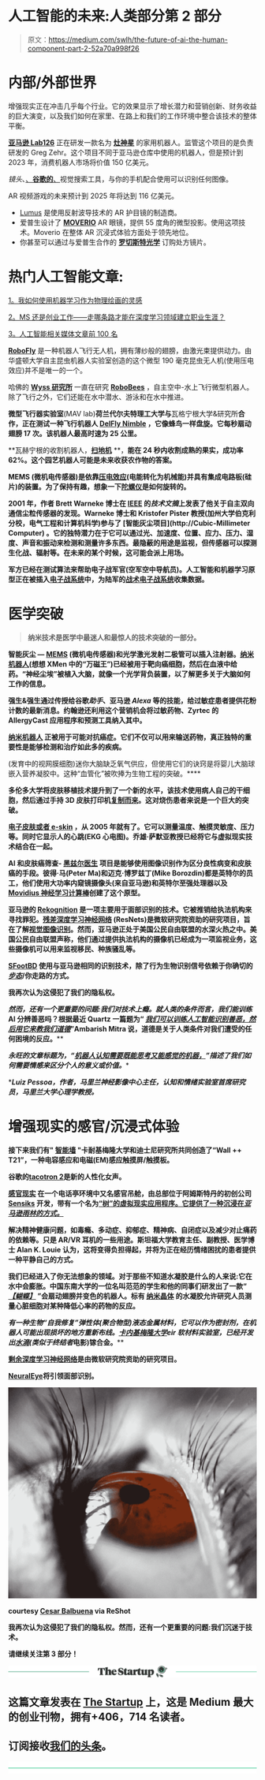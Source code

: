 # 人工智能的未来:人类部分第 2 部分

> 原文：<https://medium.com/swlh/the-future-of-ai-the-human-component-part-2-52a70a998f26>

# 内部/外部世界

增强现实正在冲击几乎每个行业。它的效果显示了增长潜力和营销创新、财务收益的巨大演变，以及我们如何在家里、在路上和我们的工作环境中整合该技术的整体平衡。

[**亚马逊 Lab126**](https://gopro.com/help/articles/Question_Answer/What-is-Linear-Field-Of-View-FOV) 正在研发一款名为 [**灶神星**](https://www.geekwire.com/2018/amazon-reportedly-working-home-robots-top-secret-vesta-project/) 的家用机器人。监管这个项目的是负责研发的 Greg Zehr。这个项目不同于亚马逊仓库中使用的机器人，但是预计到 2023 年，消费机器人市场将价值 150 亿美元。

*镜头*、[、**谷歌的**、](https://www.theverge.com/2018/5/8/17320672/google-lens-update-new-camera-features-pixel-2-google-io-2018)视觉搜索工具，与你的手机配合使用可以识别任何图像。

AR 视频游戏的未来预计到 2025 年将达到 116 亿美元。

*   [Lumus](https://lumusvision.com/) 是使用反射波导技术的 AR 护目镜的制造商。
*   爱普生设计了 [**MOVERIO**](https://epson.com/moverio-augmented-reality) AR 眼镜，提供 55 度角的微型投影。使用这项技术。Moverio 在整体 AR 沉浸式体验方面处于领先地位。
*   你甚至可以通过与爱普生合作的 [**罗切斯特光学**](https://rochesteroptical.com/epson/) 订购处方镜片。

# 热门人工智能文章:

[1。我如何使用机器学习作为物理绘画的灵感](https://becominghuman.ai/digital-processes-inspiring-analog-paintings-a358eb7801a0)

[2。MS 还是创业工作——走哪条路才能在深度学习领域建立职业生涯？](https://becominghuman.ai/ms-or-startup-job-which-way-to-go-to-build-a-career-in-deep-learning-2d62a5b10f9e)

[3。人工智能相关媒体文章前 100 名](https://becominghuman.ai/top-100-medium-com-c2695ab3270c)

[**RoboFly**](https://www.washington.edu/news/2018/05/15/robofly/) 是一种机器人飞行无人机，拥有薄纱般的翅膀，由激光束提供动力。由华盛顿大学自主昆虫机器人实验室创造的这个微型 190 毫克昆虫无人机(使用压电效应)并不是唯一的一个。

哈佛的 [**Wyss 研究所**](http://robotics.sciencemag.org/content/2/11/eaao5619) 一直在研究 [**RoboBees**](https://wyss.harvard.edu/technology/autonomous-flying-microrobots-robobees/) ，自主空中-水上飞行微型机器人。除了飞行之外，它们还能在水中潜水、游泳和在水中推进。

**微型飞行器实验室**(MAV lab)**荷兰代尔夫特理工大学与**瓦格宁根大学&研究所**合作，正在测试一种飞行机器人 [**DelFly Nimble**](https://www.tudelft.nl/en/2018/tu-delft/novel-flying-robot-mimics-rapid-insect-flight/) ，它像蜂鸟一样盘旋。它每秒扇动翅膀 17 次。该机器人最高时速为 25 公里。**

**瓦赫宁根的收割机器人，[**扫地机**](http://www.sweeper-robot.eu/11-news/48-sweeper-demonstrated-its-harvesting-robot-for-the-first-time) **，**能在 24 秒内收割成熟的果实，成功率 62%。这个园艺机器人可能是未来收获农作物的答案。**

****MEMS** (微机电传感器)是依靠[压电效应](https://www.newswise.com/doescience/?article_id=583451&returnurl=aHR0cHM6Ly93d3cubmV3c3dpc2UuY29tL2FydGljbGVzL2xpc3Q=)(电能转化为机械能)并具有集成电路板(硅片)的装置。为了保持有趣，想象一下[陀螺仪](https://learn.sparkfun.com/tutorials/gyroscope/all)是如何旋转的。**

**2001 年，作者 Brett Warneke 博士在 [IEEE](https://ieeexplore.ieee.org/document/906552/authors#authors) 的*技术文摘*上发表了他关于自主双向通信尘粒传感器的发现。Warneke 博士和 Kristofer Pister 教授(加州大学伯克利分校，电气工程和计算机科学)参与了 [**智能灰尘项目**](http://Cubic-Millimeter Computer) **。它的独特潜力在于它可以通过光、加速度、位置、应力、压力、湿度、声音和振动来检测和测量许多东西。最隐蔽的用途是监视，但传感器可以探测生化战、辐射等。在未来的某个时候，这可能会派上用场。****

**军方已经在测试算法来帮助电子战军官(空军空中导航员)。人工智能和机器学习原型正在被插入[电子战系统](https://www.army.mil/article/215226/army_integrates_artificial_intelligence_and_machine_learning_for_electronic_warfare)中，为陆军的[战术电子战系统](https://www.c4isrnet.com/electronic-warfare/2018/12/20/new-army-ai-is-cutting-through-data-choked-battlefields/)收集数据。**

# **医学突破**

> **纳米技术是医学中最迷人和最惊人的技术突破的一部分。**

****智能灰尘** — [MEMS](https://link.springer.com/chapter/10.1007/978-0-387-76540-2_20) (微机电传感器)和光学激光发射二极管可以插入注射器。[纳米机器人](https://www.sciencedaily.com/releases/2016/08/160815134945.htm)(想想 XMen 中的“万磁王”)已经被用于靶向癌细胞，然后在血液中给药。“神经尘埃”被植入大脑，就像一个光学背负装置，以了解更多关于大脑如何工作的信息。**

**强生&强生通过传授给谷歌*助手*、亚马逊 *Alexa* 等的技能，给过敏症患者提供花粉计数的最新消息。约翰逊还利用这个营销机会将过敏药物、Zyrtec 的 AllergyCast 应用程序和预测工具纳入其中。**

**[**纳米机器人**](https://www.nbcnews.com/mach/science/these-tiny-robots-could-be-disease-fighting-machines-inside-body-ncna861451) 正被用于可能对抗癌症。它们不仅可以用来输送药物，真正独特的重要性是能够检测和治疗如此多的疾病。**

**[](https://singularityhub.com/2018/04/18/mini-brains-just-grew-their-own-blood-vessels-heres-why-thats-great-news/#sm.0009e91iz18e3dq6stw2by0bvojmu)**(发育中的视网膜细胞)迷你大脑缺乏氧气供应，但使用它们的诀窍是将婴儿大脑球嵌入营养凝胶中。这种“血管化”被吹捧为生物工程的突破。****

****多伦多大学将皮肤移植技术提升到了一个新的水平，该技术使用病人自己的干细胞，然后通过手持 3D 皮肤打印机[复制而来](https://www.google.com/amp/s/www.engadget.com/amp/2018/05/07/handheld-skin-printer-could-help-heal-burn-victims/)。这对烧伤患者来说是一个巨大的突破。****

****[**电子皮肤或者 e-skin**](https://steemit.com/steemstem/@samminator/unleashing-the-electronic-skin-that-can-control-objects-virtually) ，从 2005 年就有了。它可以测量温度、触摸灵敏度、压力等。同时它显示人的心跳(EKG 心电图)。乔雄·萨默亚教授已经将它与虚拟现实技术结合在一起。****

****AI 和皮肤癌筛查- [**黑兹尔医生**](http://www.doctorhazel.com) 项目是能够使用图像识别作为区分良性病变和皮肤癌的手段。彼得·马(Peter Ma)和迈克·博罗兹丁(Mike Borozdin)都是英特尔的员工，他们使用大功率内窥镜摄像头(来自亚马逊)和英特尔至强处理器以及 [Movidius 神经学习计算棒](https://developer.movidius.com)创建了这个原型。****

****亚马逊的 [**Rekognition**](https://www.nytimes.com/2018/05/22/technology/amazon-facial-recognition.html) 是一项主要用于面部识别的技术。它被推销给执法机构来寻找罪犯。[残差深度学习神经网络](https://blog.init.ai/residual-neural-networks-are-an-exciting-area-of-deep-learning-research-acf14f4912e9) (ResNets)是微软研究院资助的研究项目，旨在了解[视觉图像识别](https://blog.waya.ai/deep-residual-learning-9610bb62c355)。然而，亚马逊正处于美国公民自由联盟的水深火热之中。美国公民自由联盟声称，他们通过提供执法机构的摄像机已经成为一项监视业务，这些摄像机可以用来监视移民、种族骚乱等。****

****[**SFootBD**](http://www.manchester.ac.uk/discover/news/ai-footstep-recognition-system-could-be-used-for-airport-security/) 使用与亚马逊相同的识别技术，除了行为生物识别信号依赖于你确切的[*步态*](https://newatlas.com/gait-recognition-system/54782/)/你走路的方式。****

****我再次认为这侵犯了我们的隐私权。****

****然而，还有一个更重要的问题:我们对技术上瘾。就人类的条件而言，我们*能训练* AI 分辨善恶吗？根据最近 **Quartz** 一篇题为“ [*我们可以训练人工智能识别善恶，然后用它来教我们道德*](https://qz.com/1244055/we-can-train-ai-to-identify-good-and-evil-and-then-use-it-to-teach-us-morality/)”Ambarish Mitra 说，道德是关于人类条件对我们遭受的任何困境的反应。****

******永旺的**文章标题为，*“[机器人认知需要既能思考又能感觉的机器，](https://aeon.co/ideas/robot-cognition-requires-machines-that-both-think-and-feel)”描述了我们如何需要情感来区分个人的意义或价值。****

******Luiz Pessoa，作者，马里兰神经影像中心主任，认知和情绪实验室首席研究员，马里兰大学心理学教授。*****

# ****增强现实的感官/沉浸式体验****

****接下来我们有" [**智能墙**](http://www.cs.cmu.edu/) "卡耐基梅隆大学和迪士尼研究所共同创造了“**Wall ++ T21”，一种电容感应和电磁(EM)感应触摸屏/触摸板。******

******谷歌的**[**tacotron 2**](https://www.leyton.com/blog/?p=2440-revolutionary-breakthrough-synthesised-yet-human-like-voice)**是新的人性化女声。******

****[**感官现实**](https://www.digitalbodies.net/) 在一个电话亭环境中又名感官吊舱，由总部位于阿姆斯特丹的初创公司 [**Sensiks**](http://www.sensiks.com/) 开发，带有一个名为[“树”的虚拟现实应用程序。它提供了一种沉浸在*亚马逊雨林的方式。*](https://www.treeofficial.com/)****

****解决精神健康问题，如毒瘾、多动症、抑郁症、精神病、自闭症以及减少对止痛药的依赖等。只是 AR/VR 耳机的一些用途。斯坦福大学教育主任、副教授、医学博士 Alan K. Louie 认为，这将变得负担得起，并将为正在经历情绪困扰的患者提供一种平静自己的方式。****

****我们已经进入了你无法想象的领域。对于那些不知道水凝胶是什么的人来说:它在水中会膨胀。中国东南大学的一位名叫范范的学生和他的同事们研发出了一款“ [***【蝴蝶】***](https://www.the-scientist.com/?articles.view/articleNo/52225/title/Image-of-the-Day--Colorful-Butterfly-Bot/) ”会扇动翅膀并变色的机器人。标有 [**纳米晶体**](https://www.researchgate.net/publication/47381757_Application_of_rod-shaped_cellulose_nanocrystals_in_polyacrylamide_hydrogels) 的水凝胶允许研究人员测量心脏细胞对某种降低心率的药物的反应。****

****有一种生物“自我修复”弹性体(聚合物型)液态金属材料，它可以作为密封剂，在机器人可能出现损坏的地方重新布线。[卡内基梅隆大学](https://www.extremetech.com/extreme/269670-new-material-heals-like-biological-tissue-to-maintain-electrical-conductivity)eir 软材料实验室，已经开发出[水滴](https://newatlas.com/bio-inspired-self-healing-elastomer-gallium-alloy/54711/)(类似于*终结者*电影)镓合金。****

****[剩余深度学习神经网络](https://blog.waya.ai/deep-residual-learning-9610bb62c355)是由**微软研究院**资助的研究项目。****

****[**NeuralEye**](http://www.neuraleye.com/technology/)**将引领面部识别。******

******![](img/2c67393deed79f21ada60879cabc01f5.png)******

******courtesy [Cesar Balbuena](http://twenty20.com/cesarb) via ReShot******

******我再次认为这侵犯了我们的隐私权。然而，还有一个更重要的问题:我们沉迷于技术。******

******请继续关注第 3 部分！******

******[![](img/308a8d84fb9b2fab43d66c117fcc4bb4.png)](https://medium.com/swlh)******

## ******这篇文章发表在 [The Startup](https://medium.com/swlh) 上，这是 Medium 最大的创业刊物，拥有+406，714 名读者。******

## ******订阅接收[我们的头条](http://growthsupply.com/the-startup-newsletter/)。******

******[![](img/b0164736ea17a63403e660de5dedf91a.png)](https://medium.com/swlh)******